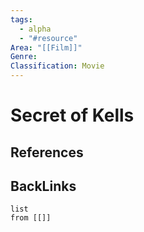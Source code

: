 ```yaml
---
tags:
  - alpha
  - "#resource"
Area: "[[Film]]"
Genre:
Classification: Movie
---
```

# Secret of Kells



## References



## BackLinks

```dataview
list
from [[]]
```

